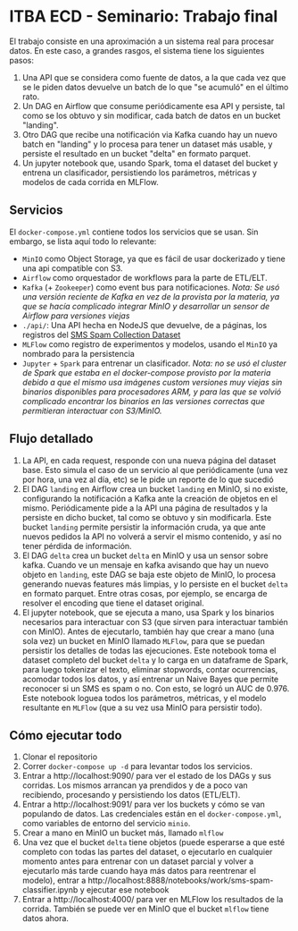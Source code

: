 # ITBA ECD - Seminario: Trabajo final

El trabajo consiste en una aproximación a un sistema real para procesar datos. En este caso, a grandes rasgos, el sistema tiene los siguientes pasos:
1. Una API que se considera como fuente de datos, a la que cada vez que se le piden datos devuelve un batch de lo que "se acumuló" en el último rato.
2. Un DAG en Airflow que consume periódicamente esa API y persiste, tal como se los obtuvo y sin modificar, cada batch de datos en un bucket "landing".
3. Otro DAG que recibe una notificación via Kafka cuando hay un nuevo batch en "landing" y lo procesa para tener un dataset más usable, y persiste el resultado en un bucket "delta" en formato parquet.
4. Un jupyter notebook que, usando Spark, toma el dataset del bucket y entrena un clasificador, persistiendo los parámetros, métricas y modelos de cada corrida en MLFlow.

## Servicios

El `docker-compose.yml` contiene todos los servicios que se usan. Sin embargo, se lista aquí todo lo relevante:
- `MinIO` como Object Storage, ya que es fácil de usar dockerizado y tiene una api compatible con S3.
- `Airflow` como orquestador de workflows para la parte de ETL/ELT.
- `Kafka` (+ `Zookeeper`) como event bus para notificaciones. _Nota: Se usó una versión reciente de Kafka en vez de la provista por la materia, ya que se hacía complicado integrar MinIO y desarrollar un sensor de Airflow para versiones viejas_
- `./api/`: Una API hecha en NodeJS que devuelve, de a páginas, los registros del [SMS Spam Collection Dataset](https://www.kaggle.com/datasets/uciml/sms-spam-collection-dataset)
- `MLFlow` como registro de experimentos y modelos, usando el `MinIO` ya nombrado para la persistencia
- `Jupyter` + `Spark` para entrenar un clasificador. _Nota: no se usó el cluster de Spark que estaba en el docker-compose provisto por la materia debido a que el mismo usa imágenes custom versiones muy viejas sin binarios disponibles para procesadores ARM, y para las que se volvió complicado encontrar los binarios en las versiones correctas que permitieran interactuar con S3/MinIO._

## Flujo detallado

1. La API, en cada request, responde con una nueva página del dataset base. Esto simula el caso de un servicio al que periódicamente (una vez por hora, una vez al día, etc) se le pide un reporte de lo que sucedió
2. El DAG `landing` en Airflow crea un bucket `landing` en MinIO, si no existe, configurando la notificación a Kafka ante la creación de objetos en el mismo. Periódicamente pide a la API una página de resultados y la persiste en dicho bucket, tal como se obtuvo y sin modificarla. Este bucket `landing` permite persistir la información cruda, ya que ante nuevos pedidos la API no volverá a servir el mismo contenido, y así no tener pérdida de información.
3. El DAG `delta` crea un bucket `delta` en MinIO y usa un sensor sobre kafka. Cuando ve un mensaje en kafka avisando que hay un nuevo objeto en `landing`, este DAG se baja este objeto de MinIO, lo procesa generando nuevas features más limpias, y lo persiste en el bucket `delta` en formato parquet. Entre otras cosas, por ejemplo, se encarga de resolver el encoding que tiene el dataset original.
4. El jupyter notebook, que se ejecuta a mano, usa Spark y los binarios necesarios para interactuar con S3 (que sirven para interactuar también con MinIO). Antes de ejecutarlo, también hay que crear a mano (una sola vez) un bucket en MinIO llamado `MLFlow`, para que se puedan persistir los detalles de todas las ejecuciones. Este notebook toma el dataset completo del bucket `delta` y lo carga en un dataframe de Spark, para luego tokenizar el texto, eliminar stopwords, contar ocurrencias, acomodar todos los datos, y así entrenar un Naive Bayes que permite reconocer si un SMS es spam o no. Con esto, se logró un AUC de 0.976. Este notebook loguea todos los parámetros, métricas, y el modelo resultante en `MLFlow` (que a su vez usa MinIO para persistir todo).

## Cómo ejecutar todo

1. Clonar el repositorio
2. Correr `docker-compose up -d` para levantar todos los servicios.
3. Entrar a http://localhost:9090/ para ver el estado de los DAGs y sus corridas. Los mismos arrancan ya prendidos y de a poco van recibiendo, procesando y persistiendo los datos (ETL/ELT).
4. Entrar a http://localhost:9091/ para ver los buckets y cómo se van populando de datos. Las credenciales están en el `docker-compose.yml`, como variables de entorno del servicio `minio`.
5. Crear a mano en MinIO un bucket más, llamado `mlflow`
6. Una vez que el bucket `delta` tiene objetos (puede esperarse a que esté completo con todas las partes del dataset, o ejecutarlo en cualquier momento antes para entrenar con un dataset parcial y volver a ejecutarlo más tarde cuando haya más datos para reentrenar el modelo), entrar a http://localhost:8888/notebooks/work/sms-spam-classifier.ipynb y ejecutar ese notebook
7. Entrar a http://localhost:4000/ para ver en MLFlow los resultados de la corrida. También se puede ver en MinIO que el bucket `mlflow` tiene datos ahora.
